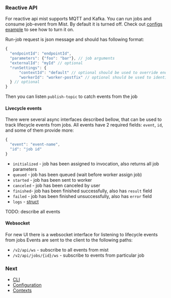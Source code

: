 ### Reactive API

For reactive api mist supports MQTT and Kafka.
You can run jobs and consume job-event from Mist.
By default it is turned off. Check out [configs example](https://github.com/Hydrospheredata/mist/blob/master/src/it/resources/mqtt/integration.conf#L27) to see how to turn it on.

Run-job request is json message and should has following format:
```js
{
  "endpointId": "endpointId",
  "parameters": {"foo": "bar"}, // job arguments
  "externalId": "myId" // optional
  "runSettings": {
      "contextId": "default" // optional should be used to override endpoint context
      "workerId": "worker-postfix" // optional should be used to identify worker by this postfix
  } // optional
}
```
Then you can listen `publish-topic` to catch events from the job

#### Livecycle events

There were several async interfaces described bellow, that can be used to track lifecycle events from jobs.
All events have 2 required fields: `event`, `id`, and some of them provide more:
```js
{
  "event": "event-name",
  "id": "job id"
}
```

- `initialized` - job has been assigned to invocation, also returns all job parameters
- `queued` - job has been queued (wait before worker assign job)
- `started` - job has been sent to worker
- `canceled` - job has been canceled by user
- `finished`- job has been finished successfully, also has `result` field
- `failed` - job has been finished unsuccessfully, also has `error` field
-  `logs` - [struct](https://github.com/Hydrospheredata/mist/blob/4bd40459e4c6780d2b3e7d6fe6e6e1c9f5c14174/src/main/scala/io/hydrosphere/mist/Messages.scala#L98)

TODO: describe all events


#### Websocket

For new UI there is a websocket interface for listening to lifecycle events from jobs
Events are sent to the client to the following paths:
- `/v2/api/ws` - subscribe to all events from mist
- `/v2/api/jobs/{id}/ws` - subscribe to events from particular job

### Next 
- [CLI](/docs/cli.md)
- [Configuration](/docs/configuration.md)
- [Contexts](/docs/context-namespaces.md)
